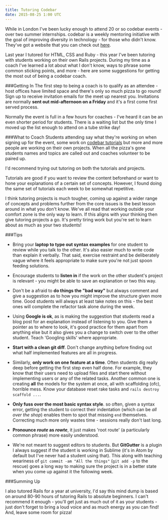 ```yaml
---
title: Tutoring Codebar
date: 2015-08-25 1:00 UTC
---
```


While in London I've been lucky enough to attend 20 or so codebar events - over two summer internships. codebar is a weekly mentoring initiative with the goal of improving diversity in technology - for those who didn't know. They've got a website that you can check out [here](http://codebar.io/).

Last year I tutored for HTML, CSS and Ruby - this year I've been tutoring with students working on their own Rails projects. During my time as a coach I've learned a lot about what I don't know, ways to phrase some common sticking points, and more - here are some suggestions for getting the most out of being a codebar coach.

###Getting In
The first step to being a coach is to qualify as an attendee - host offices have limited space and there's only so much pizza to go round! Sign up to receive invitation emails for the meet up nearest you. Invitations are normally **sent out mid-afternoon on a Friday** and it's a first come first served process.

Normally the event is full in a few hours for coaches - I've heard it can be an even shorter period for students. There is a waiting list but the only time I moved up the list enough to attend on a tube strike day!

###What to Coach
Students attending say what they're working on when signing up for the event, some work on [codebar tutorials](http://tutorials.codebar.io/) but more and more people are working on their own projects. When all the pizza's gone students names and topics are called out and coaches volunteer to be paired up.

I'd recommend trying out tutoring on both the tutorials and projects.

Tutorials are good if you want to review the content beforehand or want to hone your explanations of a certain set of concepts. However, I found doing the same set of tutorials each week to be somewhat repetitive.

I think tutoring projects is much tougher, coming up against a wider range of concepts and problems further from the core issues is the best lesson around in what you don't know. We've all read that working outside your comfort zone is the only way to learn. If this aligns with your thinking then give tutoring projects a go. It's pretty tiring work but you're set to learn about as much as your two students!

###Tips
* Bring your **laptop to type out syntax examples** for one student to review while you talk to the other. It's also easier much to write code than explain it verbally. That said, exercise restraint and be deliberately vague where it feels appropriate to make sure you're not just spoon feeding solutions.

* Encourage students to **listen in** if the work on the other student's project is relevant - you might be able to save an explanation or two this way.

* Don't be a afraid to **do things the "bad way"** but always comment and give a suggestion as to how you might improve the structure given more time. Good students will always at least take notes on this - the best ones will complete the refactor task alone during the week.

* Using **Google is ok**, as is making the suggestion that students read a blog post for an explanation instead of listening to you. Give them a pointer as to where to look, it's good practice for them apart from anything else but it also gives you a change to switch over to the other student. Teach 'Googling skills' where appropriate.

* **Start with a clean git diff**. Don't change anything before finding out what half implemented features are all in progress.

* Similarly, **only work on one feature at a time**. Often students dig really deep before getting the first step even half done. For example, they know that their users need to upload files and start there without implementing users or any of the related tasks. Another common one is creating **all** the models for the system at once, all with scaffolding (ofc), horrible mess. Know your database reset rake tasks and `rails destroy scaffold ...`.

* **Only fuss over the most basic syntax style**. so often, given a syntax error, getting the student to correct their indentation (which can be *all over the shop*) enables them to spot that missing `end` themselves. Correcting much more only wastes time - sessions really don't last long.

* **Pronounce *route* as *rowte***, it just makes 'root route' (a particularly common phrase) more easily understood.

* We're not meant to suggest editors to students. But **GitGutter** is a plugin I always suggest if the student is working in Sublime (it's in Atom by default but I've never had a student using that). This along with teaching weariness of `git commit -am "All the things"` (`git add -p` to the rescue) goes a long way to making sure the project is in a better state when you come up against it the following week.

###Summing Up

I also tutored Rails for a year at university, I'd say this mind dump is based on around 80-90 hours of tutoring Rails to absolute beginners. I can't recommend it enough - you'll get just as much out of it as your students - just don't forget to bring a loud voice and as much energy as you can find! And, leave some room for pizza!
